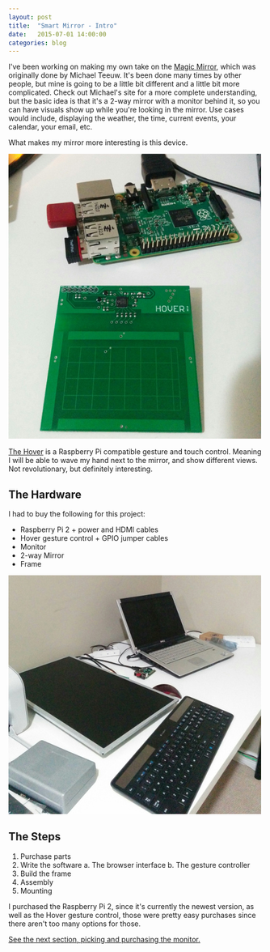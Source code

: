 ```yaml
---
layout: post
title:  "Smart Mirror - Intro"
date:   2015-07-01 14:00:00
categories: blog
---
```

I've been working on making my own take on the
[Magic Mirror](http://michaelteeuw.nl/tagged/magicmirror), which was originally
done by Michael Teeuw. It's been done many times by other people, but mine is
going to be a little bit different and a little bit more complicated. Check out
Michael's site for a more complete understanding, but the basic idea is that
it's a 2-way mirror with a monitor behind it, so you can have visuals show up
while you're looking in the mirror. Use cases would include, displaying the
weather, the time, current events, your calendar, your email, etc.

What makes my mirror more interesting is this device.

![](/img/20150724/hover.jpg)

[The Hover](http://www.hoverlabs.co/) is a Raspberry Pi compatible gesture and
touch control. Meaning I will be able to wave my hand next to the mirror, and
show different views. Not revolutionary, but definitely interesting.

## The Hardware ##
I had to buy the following for this project:

 * Raspberry Pi 2 + power and HDMI cables
 * Hover gesture control + GPIO jumper cables
 * Monitor
 * 2-way Mirror
 * Frame
 
 ![](/img/20150724/hardware.jpg)

## The Steps ##

 1. Purchase parts  
 2. Write the software
   a. The browser interface
   b. The gesture controller
 3. Build the frame
 4. Assembly
 5. Mounting
 
I purchased the Raspberry Pi 2, since it's currently the newest version, as well
as the Hover gesture control, those were pretty easy purchases since there aren't
too many options for those.

[See the next section, picking and purchasing the monitor.]()
